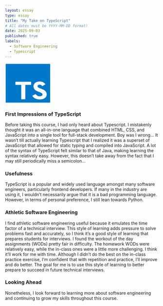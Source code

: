 ```yaml
---
layout: essay
type: essay
title: "My Take on TypeScript"
# All dates must be YYYY-MM-DD format!
date: 2025-09-03
published: true
labels:
  - Software Engineering
  - Typescript
---
```

<p>
  <img width="150px" height="130px" class="rounded float-start pe-4" src="../img/typescript_logo.png">
</p>
<h3>First Impressions of TypeScript</h3>
<p>
Before taking this course, I had only heard about Typescript. I mistakenly thought it was an all-in-one language that combined HTML, CSS, and JavaScript into a single tool for full-stack development. Boy was I wrong… It wasn’t till actually learning Typescript that I realized it was a superset of JavaScript that allowed for static typing and compiled into JavaScript. A lot of the syntax of TypeScript felt similar to that of Java, making learning the syntax relatively easy. However, this doesn’t take away from the fact that I may still periodically miss a semicolon…
</p>

<h3>Usefulness</h3>
TypeScript is a popular and widely used language amongst many software engineers, particularly frontend developers. If many in the industry are using it, I wouldn’t necessarily argue that it is a bad programming language. However, in terms of personal preference, I still lean towards Python.

<h3>Athletic Software Engineering</h3>
I find athletic software engineering useful because it emulates the time factor of a technical interview. This style of learning adds pressure to solve problems fast and accurately, so I think it’s a good style of learning that prepares students for interviews. I found the workout of the day assignments (WODs) pretty fair in difficulty. The homework WODs were relatively easy, while the in-class ones were a little more challenging. I think it’ll work for me with time. Although I didn’t do the best on the in-class practice exercise, I’m confident that with repetition and practice, I’ll improve and do better. The goal for me is to use this style of learning to better prepare to succeed in future technical interviews.

<h3>Looking Ahead</h3>
Nonetheless, I look forward to learning more about software engineering and continuing to grow my skills throughout this course.


